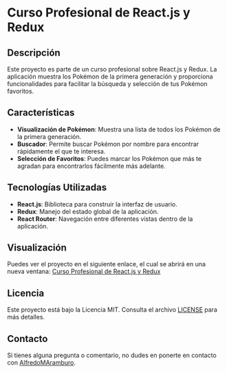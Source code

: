 # Curso Profesional de React.js y Redux

## Descripción

Este proyecto es parte de un curso profesional sobre React.js y Redux. La aplicación muestra los Pokémon de la primera generación y proporciona funcionalidades para facilitar la búsqueda y selección de tus Pokémon favoritos.

## Características

- **Visualización de Pokémon**: Muestra una lista de todos los Pokémon de la primera generación.
- **Buscador**: Permite buscar Pokémon por nombre para encontrar rápidamente el que te interesa.
- **Selección de Favoritos**: Puedes marcar los Pokémon que más te agradan para encontrarlos fácilmente más adelante.

## Tecnologías Utilizadas

- **React.js**: Biblioteca para construir la interfaz de usuario.
- **Redux**: Manejo del estado global de la aplicación.
- **React Router**: Navegación entre diferentes vistas dentro de la aplicación.

## Visualización

Puedes ver el proyecto en el siguiente enlace, el cual se abrirá en una nueva ventana: [Curso Profesional de React.js y Redux](https://alfredomaramburo.github.io/Curso-Profesional-de-React.js-y-Redux/)

## Licencia

Este proyecto está bajo la Licencia MIT. Consulta el archivo [LICENSE](LICENSE) para más detalles.

## Contacto

Si tienes alguna pregunta o comentario, no dudes en ponerte en contacto con [AlfredoMAramburo](https://github.com/AlfredoMAramburo).

